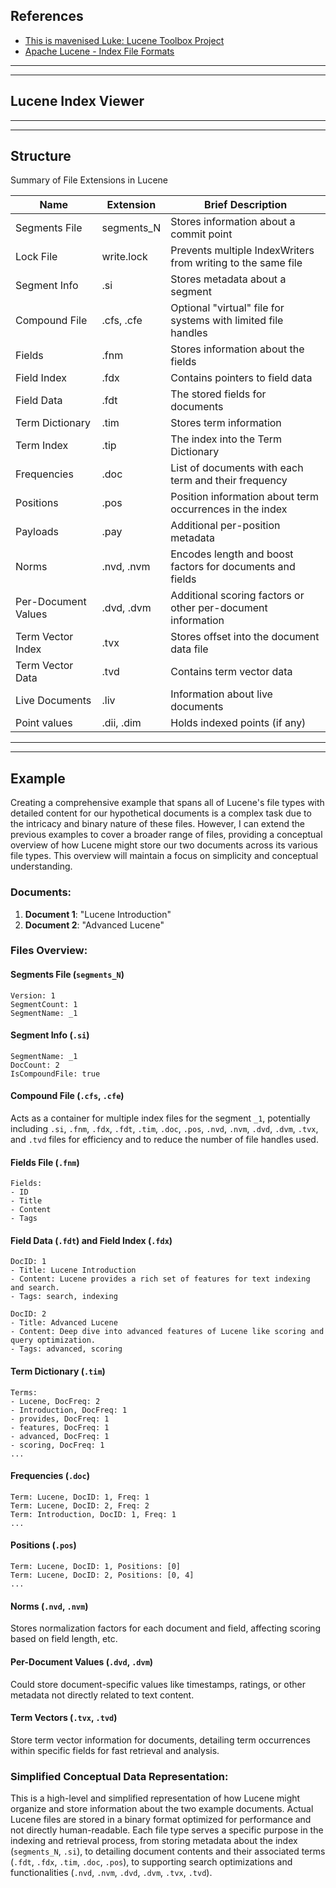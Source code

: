 ## References
- [This is mavenised Luke: Lucene Toolbox Project](https://github.com/DmitryKey/luke?tab=readme-ov-file)
- [Apache Lucene - Index File Formats](https://lucene.apache.org/core/8_6_0/core/org/apache/lucene/codecs/lucene86/package-summary.html#package.description)

----
----

## Lucene Index Viewer



----
----

## Structure

Summary of File Extensions in Lucene

| Name | Extension | Brief Description |
|---|---|---|
| Segments File | segments_N | Stores information about a commit point |
| Lock File | write.lock | Prevents multiple IndexWriters from writing to the same file |
| Segment Info | .si | Stores metadata about a segment |
| Compound File | .cfs, .cfe | Optional "virtual" file for systems with limited file handles |
| Fields | .fnm | Stores information about the fields |
| Field Index | .fdx | Contains pointers to field data |
| Field Data | .fdt | The stored fields for documents |
| Term Dictionary | .tim | Stores term information |
| Term Index | .tip | The index into the Term Dictionary |
| Frequencies | .doc | List of documents with each term and their frequency |
| Positions | .pos | Position information about term occurrences in the index |
| Payloads | .pay | Additional per-position metadata |
| Norms | .nvd, .nvm | Encodes length and boost factors for documents and fields |
| Per-Document Values | .dvd, .dvm | Additional scoring factors or other per-document information |
| Term Vector Index | .tvx | Stores offset into the document data file |
| Term Vector Data | .tvd | Contains term vector data |
| Live Documents | .liv | Information about live documents |
| Point values | .dii, .dim | Holds indexed points (if any) |

----
----

## Example

Creating a comprehensive example that spans all of Lucene's file types with detailed content for our hypothetical documents is a complex task due to the intricacy and binary nature of these files. However, I can extend the previous examples to cover a broader range of files, providing a conceptual overview of how Lucene might store our two documents across its various file types. This overview will maintain a focus on simplicity and conceptual understanding.

### Documents:
1. **Document 1**: "Lucene Introduction"
2. **Document 2**: "Advanced Lucene"

### Files Overview:

#### Segments File (`segments_N`)
```
Version: 1
SegmentCount: 1
SegmentName: _1
```

#### Segment Info (`.si`)
```
SegmentName: _1
DocCount: 2
IsCompoundFile: true
```

#### Compound File (`.cfs`, `.cfe`)
Acts as a container for multiple index files for the segment `_1`, potentially including `.si`, `.fnm`, `.fdx`, `.fdt`, `.tim`, `.doc`, `.pos`, `.nvd`, `.nvm`, `.dvd`, `.dvm`, `.tvx`, and `.tvd` files for efficiency and to reduce the number of file handles used.

#### Fields File (`.fnm`)
```
Fields:
- ID
- Title
- Content
- Tags
```

#### Field Data (`.fdt`) and Field Index (`.fdx`)
```
DocID: 1
- Title: Lucene Introduction
- Content: Lucene provides a rich set of features for text indexing and search.
- Tags: search, indexing

DocID: 2
- Title: Advanced Lucene
- Content: Deep dive into advanced features of Lucene like scoring and query optimization.
- Tags: advanced, scoring
```

#### Term Dictionary (`.tim`)
```
Terms:
- Lucene, DocFreq: 2
- Introduction, DocFreq: 1
- provides, DocFreq: 1
- features, DocFreq: 1
- advanced, DocFreq: 1
- scoring, DocFreq: 1
...
```

#### Frequencies (`.doc`)
```
Term: Lucene, DocID: 1, Freq: 1
Term: Lucene, DocID: 2, Freq: 2
Term: Introduction, DocID: 1, Freq: 1
...
```

#### Positions (`.pos`)
```
Term: Lucene, DocID: 1, Positions: [0]
Term: Lucene, DocID: 2, Positions: [0, 4]
...
```

#### Norms (`.nvd`, `.nvm`)
Stores normalization factors for each document and field, affecting scoring based on field length, etc.

#### Per-Document Values (`.dvd`, `.dvm`)
Could store document-specific values like timestamps, ratings, or other metadata not directly related to text content.

#### Term Vectors (`.tvx`, `.tvd`)
Store term vector information for documents, detailing term occurrences within specific fields for fast retrieval and analysis.

### Simplified Conceptual Data Representation:
This is a high-level and simplified representation of how Lucene might organize and store information about the two example documents. Actual Lucene files are stored in a binary format optimized for performance and not directly human-readable. Each file type serves a specific purpose in the indexing and retrieval process, from storing metadata about the index (`segments_N`, `.si`), to detailing document contents and their associated terms (`.fdt`, `.fdx`, `.tim`, `.doc`, `.pos`), to supporting search optimizations and functionalities (`.nvd`, `.nvm`, `.dvd`, `.dvm`, `.tvx`, `.tvd`).